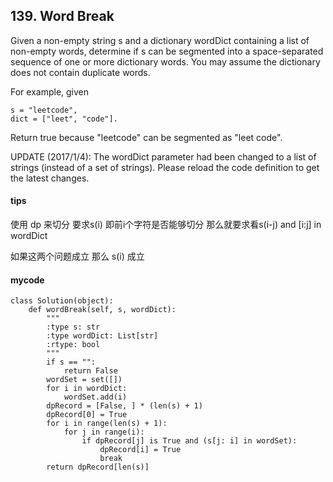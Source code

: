 ## 139. Word Break

Given a non-empty string s and a dictionary wordDict containing a list of non-empty words, determine if s can be segmented into a space-separated sequence of one or more dictionary words. You may assume the dictionary does not contain duplicate words.

For example, given

```
s = "leetcode",
dict = ["leet", "code"].
```


Return true because "leetcode" can be segmented as "leet code".

UPDATE (2017/1/4):
The wordDict parameter had been changed to a list of strings (instead of a set of strings). Please reload the code definition to get the latest changes.

#### tips
使用 dp 来切分 要求s(i) 即前i个字符是否能够切分 那么就要求看s(i-j) and [i:j] in wordDict

如果这两个问题成立 那么 s(i) 成立

#### mycode
```
class Solution(object):
    def wordBreak(self, s, wordDict):
        """
        :type s: str
        :type wordDict: List[str]
        :rtype: bool
        """
        if s == "":
            return False
        wordSet = set([])
        for i in wordDict:
            wordSet.add(i)
        dpRecord = [False, ] * (len(s) + 1)
        dpRecord[0] = True
        for i in range(len(s) + 1):
            for j in range(i):
                if dpRecord[j] is True and (s[j: i] in wordSet):
                    dpRecord[i] = True
                    break
        return dpRecord[len(s)]
```

